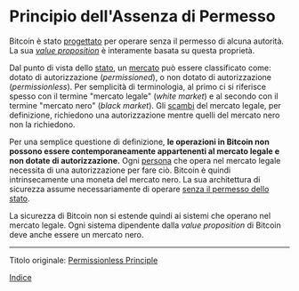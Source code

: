 # Principio dell'Assenza di Permesso



Bitcoin è stato [progettato](ch027-cryptodynamic-principles.md) per operare senza il permesso di alcuna autorità. La sua [_value proposition_](ch003-value-proposition.md) è interamente basata su questa proprietà.

Dal punto di vista dello [stato](ch101-glossary.md#stato), un [mercato](ch101-glossary.md#mercato) può essere classificato come: dotato di autorizzazione (_permissioned_), o non dotato di autorizzazione (_permissionless_). Per semplicità di terminologia, al primo ci si riferisce spesso con il termine "mercato legale" (_white market_) e al secondo con il termine "mercato nero" (_black market_). Gli [scambi](ch101-glossary.md#scambio) del mercato legale, per definizione, richiedono una autorizzazione mentre quelli del mercato nero non la richiedono.

Per una semplice questione di definizione, **le operazioni in Bitcoin non possono essere contemporaneamente appartenenti al mercato legale e non dotate di autorizzazione.** Ogni [persona](ch101-glossary.md#persona) che opera nel mercato legale necessita di una autorizzazione per fare ciò. Bitcoin è quindi intrinsecamente una moneta del mercato nero. La sua architettura di sicurezza assume necessariamente di operare [senza il permesso dello stato](ch014-other-means-principle.md).

La sicurezza di Bitcoin non si estende quindi ai sistemi che operano nel mercato legale. Ogni sistema dipendente dalla _value proposition_ di Bitcoin deve anche essere un mercato nero.

---

Titolo originale: [Permissionless Principle](https://github.com/libbitcoin/libbitcoin-system/wiki/Permissionless-Principle)

[Indice](/README.md)

